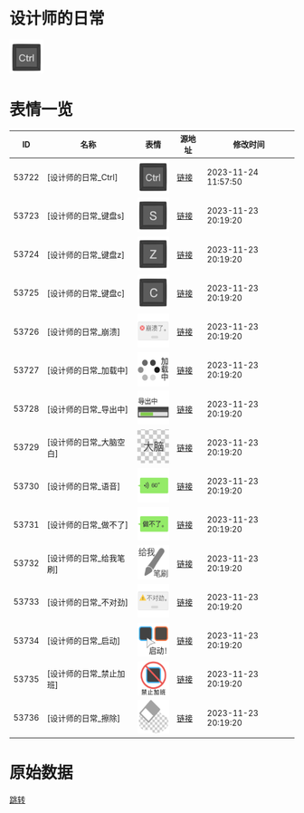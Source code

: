 # 设计师的日常

<img src="./cover.png" height="60" alt="cover" />

# 表情一览

|ID|名称|表情|源地址|修改时间|
|----|----|----|----|----|
|53722|[设计师的日常_Ctrl]|<img src="./pic/053722_%5B设计师的日常_Ctrl%5D.png" height="60" alt="Ctrl"/>|[链接](https://i0.hdslb.com/bfs/garb/5dc78201370df1e90f116c65a6d04f4a989e5edf.png)|2023-11-24 11:57:50|
|53723|[设计师的日常_键盘s]|<img src="./pic/053723_%5B设计师的日常_键盘s%5D.png" height="60" alt="键盘s"/>|[链接](https://i0.hdslb.com/bfs/garb/80b4ff33fadc0342ac84f04d106df1f7efcb55e0.png)|2023-11-23 20:19:20|
|53724|[设计师的日常_键盘z]|<img src="./pic/053724_%5B设计师的日常_键盘z%5D.png" height="60" alt="键盘z"/>|[链接](https://i0.hdslb.com/bfs/garb/e124c46638458a34e59eabf899c71257d3be2e26.png)|2023-11-23 20:19:20|
|53725|[设计师的日常_键盘c]|<img src="./pic/053725_%5B设计师的日常_键盘c%5D.png" height="60" alt="键盘c"/>|[链接](https://i0.hdslb.com/bfs/garb/99733f2a4e72d3dad3903049b97c234eaccd381f.png)|2023-11-23 20:19:20|
|53726|[设计师的日常_崩溃]|<img src="./pic/053726_%5B设计师的日常_崩溃%5D.png" height="60" alt="崩溃"/>|[链接](https://i0.hdslb.com/bfs/garb/facf4005e9f8db365591ff28c1041d443b278ccd.png)|2023-11-23 20:19:20|
|53727|[设计师的日常_加载中]|<img src="./pic/053727_%5B设计师的日常_加载中%5D.png" height="60" alt="加载中"/>|[链接](https://i0.hdslb.com/bfs/garb/a7d4cbc1dd00de4a16b4548ca74e37c24643e28b.png)|2023-11-23 20:19:20|
|53728|[设计师的日常_导出中]|<img src="./pic/053728_%5B设计师的日常_导出中%5D.png" height="60" alt="导出中"/>|[链接](https://i0.hdslb.com/bfs/garb/190277413aa8bc5b4281e759c222ebfce37b938b.png)|2023-11-23 20:19:20|
|53729|[设计师的日常_大脑空白]|<img src="./pic/053729_%5B设计师的日常_大脑空白%5D.png" height="60" alt="大脑空白"/>|[链接](https://i0.hdslb.com/bfs/garb/ea0a9ee49bfe561bcfbccc6c3437924216d2431d.png)|2023-11-23 20:19:20|
|53730|[设计师的日常_语音]|<img src="./pic/053730_%5B设计师的日常_语音%5D.png" height="60" alt="语音"/>|[链接](https://i0.hdslb.com/bfs/garb/bcc1734339687dfc5b2282769b77858a790c206d.png)|2023-11-23 20:19:20|
|53731|[设计师的日常_做不了]|<img src="./pic/053731_%5B设计师的日常_做不了%5D.png" height="60" alt="做不了"/>|[链接](https://i0.hdslb.com/bfs/garb/198ccbcd1956c48c5316a871e34ecdc96cfe324c.png)|2023-11-23 20:19:20|
|53732|[设计师的日常_给我笔刷]|<img src="./pic/053732_%5B设计师的日常_给我笔刷%5D.png" height="60" alt="给我笔刷"/>|[链接](https://i0.hdslb.com/bfs/garb/e4694ba6e3a327bc871e2f98045ba63a219091e5.png)|2023-11-23 20:19:20|
|53733|[设计师的日常_不对劲]|<img src="./pic/053733_%5B设计师的日常_不对劲%5D.png" height="60" alt="不对劲"/>|[链接](https://i0.hdslb.com/bfs/garb/0fb493c9c5600252b9c7a366fc639ea5d641d271.png)|2023-11-23 20:19:20|
|53734|[设计师的日常_启动]|<img src="./pic/053734_%5B设计师的日常_启动%5D.png" height="60" alt="启动"/>|[链接](https://i0.hdslb.com/bfs/garb/65e549dd764bb114709dde0a8d62049d35aff2b9.png)|2023-11-23 20:19:20|
|53735|[设计师的日常_禁止加班]|<img src="./pic/053735_%5B设计师的日常_禁止加班%5D.png" height="60" alt="禁止加班"/>|[链接](https://i0.hdslb.com/bfs/garb/8e1234f1739956b673cd81e6bd088a39fd2f064b.png)|2023-11-23 20:19:20|
|53736|[设计师的日常_擦除]|<img src="./pic/053736_%5B设计师的日常_擦除%5D.png" height="60" alt="擦除"/>|[链接](https://i0.hdslb.com/bfs/garb/cf5a060bdc93a73ca0c02fd246f56446173fbc63.png)|2023-11-23 20:19:20|

# 原始数据

[跳转](./raw.json)

